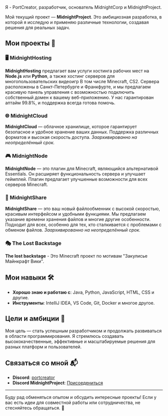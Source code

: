 Я - PortCreator, разработчик, основатель MidnightCorp и MidnightProject.

Мой текущий проект — **MidnightProject**. Это амбициозная разработка, в которой я исследую и применяю различные технологии, создавая решения для реальных задач.

## Мои проекты 🌟

### 🖥️ MidnightHosting
**MidnightHosting** предлагает вам услуги хостинга рабочих мест на **Node.js** или **Python**, а также хостинг серверов для многопользовательских видеоигр В том числе Minecraft, CS2. Сервера расположены в Санкт-Петербурге и Франкфурте, и мы предлагаем красивую панель управления с возможностью подключить собственный домен к вашему веб-приложению. У нас гарантирован аптайм 99.8%, и поддержка всегда готова помочь.

### 🌐 MidnightCloud
**MidnightCloud** — облачное хранилище, которое гарантирует безопасное и удобное хранение ваших данных. Поддержка различных форматов и высокая скорость доступа. *Заархивированно на неопределённый срок.*

### 🎮 MidnightNode
**MidnightNode** — это плагин для Minecraft, являющийся альтернативой Essentials. Он расширяет функциональность сервера и улучшает геймплей. Плагин предлагает улучшенные возможности для всех серверов Minecraft.

### 🔗 MidnightShare 
**MidnightShare** — это ваш новый файлообменник с высокой скоростью, красивым интерфейсом и удобными функциями. Мы предлагаем указание времени хранения файлов и многие другие особенности. Подходит для всех, особенно для тех, кто сталкивается с проблемами с обменом файлов. *Заархивированно на неопределённый срок.*

### 🎭 The Lost Backstage
**The lost backstage** - Это Minecraft проект по мотивам "Закулисье Майнкрафт Вики". 

## Мои навыки 🛠️

- **Хорошо знаю и работаю с**: Java, Python, JavaScript, HTML, CSS и другие.
- **Инструменты**: IntelliJ IDEA, VS Code, Git, Docker и многое другое.

## Цели и амбиции 🚀

Моя цель — стать успешным разработчиком и продолжать развиваться в области программирования. Я стремлюсь создавать высококачественные, эффективные и масштабируемые решения для разных платформ и пользователей.

## Связаться со мной 📬

- **Discord**: [portcreator](https://discord.com/users/portcreator)
- **Discord MidnightProject**: [Присоедениться](https://discord.gg/aGp8TueK62) 

---

Буду рад обменяться опытом и обсудить интересные проекты! Если у вас есть идеи для совместной работы или сотрудничества, не стесняйтесь обращаться. 🚀
